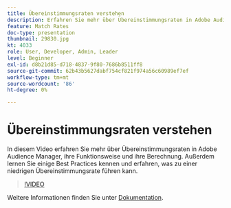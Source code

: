 ```yaml
---
title: Übereinstimmungsraten verstehen
description: Erfahren Sie mehr über Übereinstimmungsraten in Adobe Audience Manager, ihre Funktionsweise und ihre Berechnung. Erfahren Sie außerdem mehr über Best Practices sowie darüber, was zu einer niedrigen Übereinstimmungsrate führen kann.
feature: Match Rates
doc-type: presentation
thumbnail: 29830.jpg
kt: 4033
role: User, Developer, Admin, Leader
level: Beginner
exl-id: d8b21d85-d718-4837-9f80-7686b8511ff8
source-git-commit: 62b43b5627dabf754cf821f974a56c60989ef7ef
workflow-type: tm+mt
source-wordcount: '86'
ht-degree: 0%

---
```


# Übereinstimmungsraten verstehen

In diesem Video erfahren Sie mehr über Übereinstimmungsraten in Adobe Audience Manager, ihre Funktionsweise und ihre Berechnung. Außerdem lernen Sie einige Best Practices kennen und erfahren, was zu einer niedrigen Übereinstimmungsrate führen kann.

>[!VIDEO](https://video.tv.adobe.com/v/29830/?quality=12)

Weitere Informationen finden Sie unter [Dokumentation](https://experienceleague.adobe.com/docs/audience-manager/user-guide/features/addressable-audiences.html).
